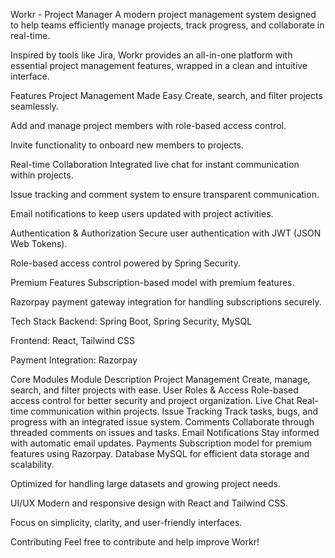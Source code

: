 Workr - Project Manager
A modern project management system designed to help teams efficiently manage projects, track progress, and collaborate in real-time.

Inspired by tools like Jira, Workr provides an all-in-one platform with essential project management features, wrapped in a clean and intuitive interface.

Features
Project Management Made Easy
Create, search, and filter projects seamlessly.

Add and manage project members with role-based access control.

Invite functionality to onboard new members to projects.

Real-time Collaboration
Integrated live chat for instant communication within projects.

Issue tracking and comment system to ensure transparent communication.

Email notifications to keep users updated with project activities.

Authentication & Authorization
Secure user authentication with JWT (JSON Web Tokens).

Role-based access control powered by Spring Security.

Premium Features
Subscription-based model with premium features.

Razorpay payment gateway integration for handling subscriptions securely.

Tech Stack
Backend: Spring Boot, Spring Security, MySQL

Frontend: React, Tailwind CSS

Payment Integration: Razorpay

Core Modules
Module	Description
Project Management	Create, manage, search, and filter projects with ease.
User Roles & Access	Role-based access control for better security and project organization.
Live Chat	Real-time communication within projects.
Issue Tracking	Track tasks, bugs, and progress with an integrated issue system.
Comments	Collaborate through threaded comments on issues and tasks.
Email Notifications	Stay informed with automatic email updates.
Payments	Subscription model for premium features using Razorpay.
Database
MySQL for efficient data storage and scalability.

Optimized for handling large datasets and growing project needs.

UI/UX
Modern and responsive design with React and Tailwind CSS.

Focus on simplicity, clarity, and user-friendly interfaces.

Contributing
Feel free to contribute and help improve Workr!
